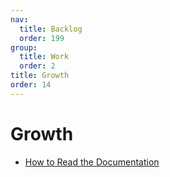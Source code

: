 ```yaml
---
nav:
  title: Backlog
  order: 199
group:
  title: Work
  order: 2
title: Growth
order: 14
---
```


# Growth

- [How to Read the Documentation](https://medium.com/javascript-in-plain-english/how-to-read-the-documentation-2bcbe2baacb1?source=collection_home---------6-------------------------------)